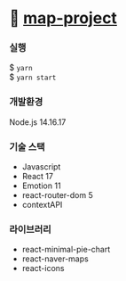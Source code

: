 # 🔗 [map-project](https://with-map-project.netlify.app/)

### 실행

$ `yarn` <br/>
$ `yarn start`

### 개발환경

Node.js 14.16.17

### 기술 스택

- Javascript
- React 17
- Emotion 11
- react-router-dom 5
- contextAPI

### 라이브러리

- react-minimal-pie-chart
- react-naver-maps
- react-icons
